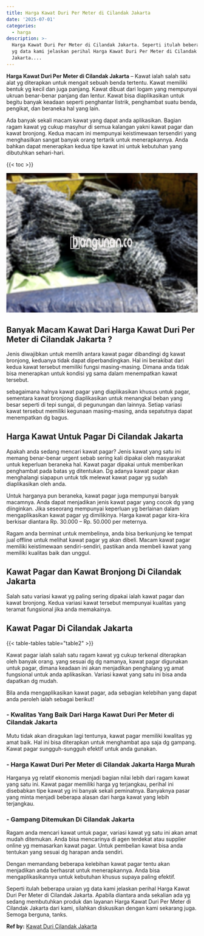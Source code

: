 ```yaml
---
title: Harga Kawat Duri Per Meter di Cilandak Jakarta
date: '2025-07-01'
categories:
  - harga
description: >-
  Harga Kawat Duri Per Meter di Cilandak Jakarta. Seperti itulah beberapa uraian
  yg data kami jelaskan perihal Harga Kawat Duri Per Meter di Cilandak
  Jakarta....
---
```


**Harga Kawat Duri Per Meter di Cilandak Jakarta** – Kawat ialah salah satu alat yg diterapkan untuk mengait sebuah benda tertentu. Kawat memiliki bentuk yg kecil dan juga panjang. Kawat dibuat dari logam yang mempunyai ukruan benar-benar panjang dan lentur. Kawat bisa diaplikasikan untuk begitu banyak keadaan seperti penghantar listrik, penghambat suatu benda, pengikat, dan beraneka hal yang lain.

Ada banyak sekali macam kawat yang dapat anda aplikasikan. Bagian ragam kawat yg cukup masyhur di semua kalangan yakni kawat pagar dan kawat bronjong. Kedua macam ini mempunyai keistimewaan tersendiri yang menghasilkan sangat banyak orang tertarik untuk menerapkannya. Anda bahkan dapat menerapkan kedua tipe kawat ini untuk kebutuhan yang dibutuhkan sehari-hari.

{{< toc >}}

![Harga Kawat Duri Per Meter di Cilandak Jakarta](/images/jual-kawat-murah28.png)

## Banyak Macam Kawat Dari Harga Kawat Duri Per Meter di Cilandak Jakarta ?

Jenis diwajibkan untuk memlih antara kawat pagar dibandingi dg kawat bronjong, keduanya tidak dapat diperbandingkan. Hal ini berakibat dari kedua kawat tersebut memiliki fungsi masing-masing. Dimana anda tidak bisa menerapkan untuk kondisi yg sama dalam menempatkan kawat tersebut.

sebagaimana halnya kawat pagar yang diaplikasikan khusus untuk pagar, sementara kawat bronjong diaplikasikan untuk menangkal beban yang besar seperti di tepi sungai, di pegunungan dan lainnya. Setiap variasi kawat tersebut memiliki kegunaan masing-masing, anda sepatutnya dapat menempatkan dg bagus.

## Harga Kawat Untuk Pagar Di Cilandak Jakarta

Apakah anda sedang mencari kawat pagar? Jenis kawat yang satu ini memang benar-benar urgent sebab sering kali dipakai oleh masyarakat untuk keperluan beraneka hal. Kawat pagar dipakai untuk memberikan penghambat pada batas yg ditentukan. Dg adanya kawat pagar akan menghalangi siapapun untuk tdk melewat kawat pagar yg sudah diaplikasikan oleh anda.

Untuk harganya pun beraneka, kawat pagar juga mempunyai banyak macamnya. Anda dapat menjadikan jenis kawat pagar yang cocok dg yang diinginkan. Jika seseorang mempunyai keperluan yg berlainan dalam mengaplikasikan kawat pagar yg dimilikinya. Harga kawat pagar kira-kira berkisar diantara Rp. 30.000 – Rp. 50.000 per meternya.

Ragam anda berminat untuk membelinya, anda bisa berkunjung ke tempat jual offline untuk melihat kawat pagar yg akan dibeli. Macam kawat pagar memiliki keistimewaan sendiri-sendiri, pastikan anda membeli kawat yang memiliki kualitas baik dan unggul.

## Kawat Pagar dan Kawat Bronjong Di Cilandak Jakarta

Salah satu variasi kawat yg paling sering dipakai ialah kawat pagar dan kawat bronjong. Kedua variasi kawat tersebut mempunyai kualitas yang teramat fungsional jika anda memakainya.

## Kawat Pagar Di Cilandak Jakarta

{{< table-tables table="table2" >}}

Kawat pagar ialah salah satu ragam kawat yg cukup terkenal diterapkan oleh banyak orang. yang sesuai dg dg namanya, kawat pagar digunakan untuk pagar, dimana keadaan ini akan menjadikan penghalang yg amat fungsional untuk anda aplikasikan. Variasi kawat yang satu ini bisa anda dapatkan dg mudah.

Bila anda mengaplikasikan kawat pagar, ada sebagian kelebihan yang dapat anda peroleh ialah sebagai berikut!

### \- Kwalitas Yang Baik Dari Harga Kawat Duri Per Meter di Cilandak Jakarta

Mutu tidak akan diragukan lagi tentunya, kawat pagar memiliki kwalitas yg amat baik. Hal ini bisa diterapkan untuk menghambat apa saja dg gampang. Kawat pagar sungguh-sungguh efektif untuk anda gunakan.

### \- Harga Kawat Duri Per Meter di Cilandak Jakarta Harga Murah

Harganya yg relatif ekonomis menjadi bagian nilai lebih dari ragam kawat yang satu ini. Kawat pagar memiliki harga yg terjangkau, perihal ini disebabkan tipe kawat yg ini banyak sekali peminatnya. Banyaknya pasar yang minta menjadi beberapa alasan dari harga kawat yang lebih terjangkau.

### \- Gampang Ditemukan Di Cilandak Jakarta

Ragam anda mencari kawat untuk pagar, variasi kawat yg satu ini akan amat mudah ditemukan. Anda bisa mencarinya di agen terdekat atau supplier online yg memasarkan kawat pagar. Untuk pembelian kawat bisa anda tentukan yang sesuai dg harapan anda sendiri.

Dengan memandang beberapa kelebihan kawat pagar tentu akan menjadikan anda berhasrat untuk menerapkannya. Anda bisa mengaplikasikannya untuk kebutuhan khusus supaya paling efektif.

Seperti itulah beberapa uraian yg data kami jelaskan perihal Harga Kawat Duri Per Meter di Cilandak Jakarta. Apabila diantara anda sekalian ada yg sedang membutuhkan produk dan layanan Harga Kawat Duri Per Meter di Cilandak Jakarta dari kami, silahkan diskusikan dengan kami sekarang juga. Semoga berguna, tanks.

**Ref by:** [Kawat Duri Cilandak Jakarta](https://id.wikipedia.org/wiki/Kawat)

